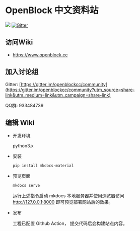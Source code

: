 # OpenBlock 中文资料站

![](https://img.shields.io/github/workflow/status/openblockcc/openblockcc.github.io/documentation-zh/zh) [![Gitter](https://badges.gitter.im/openblockcc/community.svg)](https://gitter.im/openblockcc/community?utm_source=badge&utm_medium=badge&utm_campaign=pr-badge)

## 访问Wiki

- https://www.openblock.cc

## 加入讨论组

Gitter: [https://gitter.im/openblockcc/community](https://gitter.im/openblockcc/community?utm_source=share-link&utm_medium=link&utm_campaign=share-link)

QQ群: 933484739

## 编辑 Wiki

- 开发环境

    python3.x

- 安装

    ```bash
    pip install mkdocs-material
    ```

- 预览页面

    ```bash
    mkdocs serve
    ```

    运行上述指令启动 mkdocs 本地服务器并使用浏览器访问 http://127.0.0.1:8000 即可预览部署网站后的效果。

- 发布

    工程已配置 Github Action， 提交代码后会构建站点内容。
